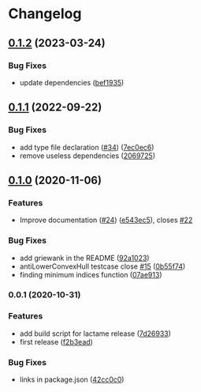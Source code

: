 # Changelog

## [0.1.2](https://github.com/mljs/direct/compare/v0.1.1...v0.1.2) (2023-03-24)


### Bug Fixes

* update dependencies ([bef1935](https://github.com/mljs/direct/commit/bef193538cfed7d3114c9fd9ff844879a165b0de))

## [0.1.1](https://github.com/mljs/direct/compare/v0.1.0...v0.1.1) (2022-09-22)


### Bug Fixes

* add type file declaration ([#34](https://github.com/mljs/direct/issues/34)) ([7ec0ec6](https://github.com/mljs/direct/commit/7ec0ec6ae2bfb7fd6369a9191a9566b6407fc4f2))
* remove useless dependencies ([2069725](https://github.com/mljs/direct/commit/20697254f30e6c40babc8688c2f72dc18ae3e0df))

## [0.1.0](https://www.github.com/mljs/direct/compare/v0.0.1...v0.1.0) (2020-11-06)

### Features

- Improve documentation ([#24](https://www.github.com/mljs/direct/issues/24)) ([e543ec5](https://www.github.com/mljs/direct/commit/e543ec5f0a579cab2d6649ce682e1daea86cb290)), closes [#22](https://www.github.com/mljs/direct/issues/22)

### Bug Fixes

- add griewank in the README ([92a1023](https://www.github.com/mljs/direct/commit/92a1023898b352715a9134249465ff53df6cda90))
- antiLowerConvexHull testcase close [#15](https://www.github.com/mljs/direct/issues/15) ([0b55f74](https://www.github.com/mljs/direct/commit/0b55f74e3d7fe631a7b222038255b14de5faca2d))
- finding minimum indices function ([07ae913](https://www.github.com/mljs/direct/commit/07ae913321ee6c0f7dc24dcbabfe7cf22f31716c))

### 0.0.1 (2020-10-31)

### Features

- add build script for lactame release ([7d26933](https://www.github.com/mljs/direct/commit/7d26933f89cfb053065d0a82b9cfbd4458dd8946))
- first release ([f2b3ead](https://www.github.com/mljs/direct/commit/f2b3ead65aabdd065ee0d7334fe481bbd5c18aa2))

### Bug Fixes

- links in package.json ([42cc0c0](https://www.github.com/mljs/direct/commit/42cc0c0041a19a6c07a06bafb4630e553afc02f4))
